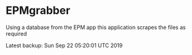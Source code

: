 # EPMgrabber
Using a database from the EPM app this application scrapes the files as required


Latest backup: Sun Sep 22 05:20:01 UTC 2019

